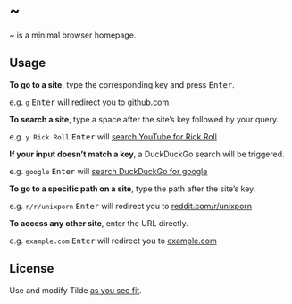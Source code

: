 # ~

~ is a minimal browser homepage.

## Usage

**To go to a site**, type the corresponding key and press <kbd>Enter</kbd>.

e.g. `g` <kbd>Enter</kbd> will redirect you to
[github.com](https://github.com)

**To search a site**, type a space after the site&rsquo;s key followed by your
query.

e.g. `y Rick Roll` <kbd>Enter</kbd> will
[search YouTube for Rick Roll](https://www.youtube.com/results?search_query=Rick%20Roll)

**If your input doesn&rsquo;t match a key**, a DuckDuckGo search will be
triggered.

e.g. `google` <kbd>Enter</kbd> will
[search DuckDuckGo for google](https://duckduckgo.com/?q=google)

**To go to a specific path on a site**, type the path after the site&rsquo;s
key.

e.g. `r/r/unixporn` <kbd>Enter</kbd> will redirect you to
[reddit.com/r/unixporn](https://www.reddit.com/r/unixporn)

**To access any other site**, enter the URL directly.

e.g. `example.com` <kbd>Enter</kbd> will redirect you to
[example.com](https://example.com)

## License

Use and modify Tilde [as you see fit](UNLICENSE).
